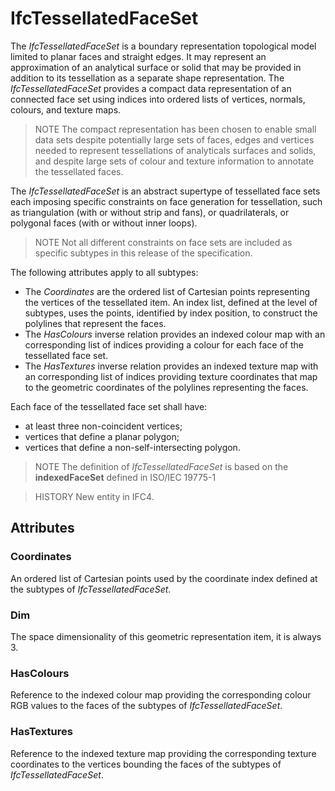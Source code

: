 # IfcTessellatedFaceSet

The _IfcTessellatedFaceSet_ is a boundary representation topological model limited to planar faces and straight edges. It may represent an approximation of an analytical surface or solid that may be provided in addition to its tessellation as a separate shape representation. The _IfcTessellatedFaceSet_ provides a compact data representation of an connected face set using indices into ordered lists of vertices, normals, colours, and texture maps.<!-- end of definition -->

> NOTE  The compact representation has been chosen to enable small data sets despite potentially large sets of faces, edges and vertices needed to represent tessellations of analyticals surfaces and solids, and despite large sets of colour and texture information to annotate the tessellated faces.

The _IfcTessellatedFaceSet_ is an abstract supertype of tessellated face sets each imposing specific constraints on face generation for tessellation, such as triangulation (with or without strip and fans), or quadrilaterals, or polygonal faces (with or without inner loops).

> NOTE  Not all different constraints on face sets are included as specific subtypes in this release of the specification.

The following attributes apply to all subtypes:

* The _Coordinates_ are the ordered list of Cartesian points representing the vertices of the tessellated item. An index list, defined at the level of subtypes, uses the points, identified by index position, to construct the polylines that represent the faces.
* The _HasColours_ inverse relation provides an indexed colour map with an corresponding list of indices providing a colour for each face of the tessellated face set.
* The _HasTextures_ inverse relation provides an indexed texture map with an corresponding list of indices providing texture coordinates that map to the geometric coordinates of the polylines representing the faces.

Each face of the tessellated face set shall have:

* at least three non-coincident vertices;
* vertices that define a planar polygon;
* vertices that define a non-self-intersecting polygon.

> NOTE  The definition of _IfcTessellatedFaceSet_ is based on the **indexedFaceSet** defined in ISO/IEC 19775-1

> HISTORY  New entity in IFC4.

## Attributes

### Coordinates
An ordered list of Cartesian points used by the coordinate index defined at the subtypes of _IfcTessellatedFaceSet_.

### Dim
The space dimensionality of this geometric representation item, it is always 3.

### HasColours
Reference to the indexed colour map providing the corresponding colour RGB values to the faces of the subtypes of _IfcTessellatedFaceSet_.

### HasTextures
Reference to the indexed texture map providing the corresponding texture coordinates to the vertices bounding the faces of the subtypes of _IfcTessellatedFaceSet_.
